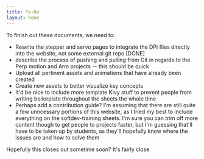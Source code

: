 ```yaml
---
title: To-Do
layout: home
---
```


To finish out these documents, we need to: 
- Rewrite the stepper and servo pages to integrate the DPi files directly into the website, not some external git repo [DONE]
- describe the process of pushing and pulling from Git in regards to the Perp motion and Arm projects -- this should be quick
- Upload all pertinent assets and animations that have already been created
- Create new assets to better visualize key concepts 
- It'd be nice to include more template Kivy stuff to prevent people from writing boilerplate throughout the sheets the whole time 
- Perhaps add a contribution guide? I'm assuming that there are still quite a few unncessary portions of this website, as I tried my best to include everything on the softdev-training sheets. I'm sure you can trim off more content though to get people to projects faster, but I'm guessing that'll have to be taken up by students, as they'll hopefully know where the issues are and how to solve them 


Hopefully this closes out sometime soon? It's fairly close